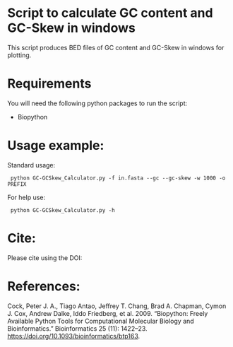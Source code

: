 # **Script to calculate GC content and GC-Skew in windows**

This script produces BED files of GC content and GC-Skew in windows for plotting.

# Requirements
You will need the following python packages to run the script:
- Biopython

# Usage example:
Standard usage:
```
 python GC-GCSkew_Calculator.py -f in.fasta --gc --gc-skew -w 1000 -o PREFIX
 ```

For help use:
```
 python GC-GCSkew_Calculator.py -h
 ```

# Cite:
Please cite using the DOI:

# References:
Cock, Peter J. A., Tiago Antao, Jeffrey T. Chang, Brad A. Chapman, Cymon J. Cox, Andrew Dalke, Iddo Friedberg, et al. 2009. “Biopython: Freely Available Python Tools for Computational Molecular Biology and Bioinformatics.” Bioinformatics  25 (11): 1422–23. https://doi.org/10.1093/bioinformatics/btp163.


